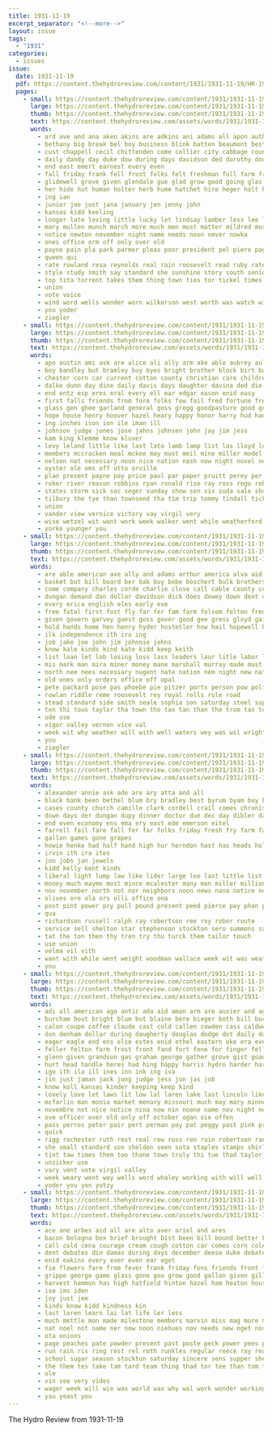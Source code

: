 ```yaml
---
title: 1931-11-19
excerpt_separator: "<!--more-->"
layout: issue
tags:
  - "1931"
categories:
  - issues
issue:
  date: 1931-11-19
  pdf: https://content.thehydroreview.com/content/1931/1931-11-19/HR-1931-11-19.pdf
  pages:
    - small: https://content.thehydroreview.com/content/1931/1931-11-19/small/HR-1931-11-19-01.jpg
      large: https://content.thehydroreview.com/content/1931/1931-11-19/large/HR-1931-11-19-01.jpg
      thumb: https://content.thehydroreview.com/content/1931/1931-11-19/thumbnails/HR-1931-11-19-01.jpg
      text: https://content.thehydroreview.com/assets/words/1931/1931-11-19/HR-1931-11-19-01.txt
      words:
        - ard ave and ana aken akins are adkins ani adams all apon author
        - bethany big break bel boy business blink batten beaumont best brothers bly bill box back boys been better began but bros bout
        - cust chappell cecil chittenden come collier city cabbage count caw cron chas cooler case class causin came carl course calle
        - daily dandy day duke dow during days davidson ded dorothy doubt
        - end east emert earnest every even
        - fall friday frank fell frost folks felt freshman full farm from floyd far friends forget free first for fred
        - glidewell grove given glendale gue glad grow good going glas grant garvey gold
        - her hide hut human holter herb hume hatchet hire heger holt head high hand hold health home hardware has had hie hom hot hunter holiday hydro honor
        - ing ian
        - junior joe just jana january jen jenny john
        - kansas kidd keeling
        - longer late loving little lucky let lindsay lamber less lee leroy life lloyd light low left leo lead like line lot love list lea last
        - mary mullen munch march more much men most matter mildred murra mino method monday many made members market man morning miller
        - notice newton november night name needs noon never nowka
        - ones office orm off only over old
        - payne pain pla park parmer pleas poor president pel piere page place past pat pitzer pic pierce pretty people penn pencil part pin pie paper person perle pee present
        - queen qui
        - rate rowland reva reynolds real rain roosevelt read ruby rates rades radio race roll robertson roy
        - style study smith say standard she sunshine story south senior see schon state storm spring states stockman sunday shen simple stagg school sho supper socie special still super song second steady self store
        - top tita torrent takes them thing town ties tor tickel times texas thomas then telling than the theodore tell taken try ted thelma tall
        - union
        - vote voice
        - wind word wells wonder worn wilkerson west worth was watch williams weather work why while wedding want wayne will week win with winning well
        - you yoder
        - ziegler
    - small: https://content.thehydroreview.com/content/1931/1931-11-19/small/HR-1931-11-19-02.jpg
      large: https://content.thehydroreview.com/content/1931/1931-11-19/large/HR-1931-11-19-02.jpg
      thumb: https://content.thehydroreview.com/content/1931/1931-11-19/thumbnails/HR-1931-11-19-02.jpg
      text: https://content.thehydroreview.com/assets/words/1931/1931-11-19/HR-1931-11-19-02.txt
      words:
        - apo austin ami ask are alice ali ally arm ake able aubrey aul aster albert and all alvin aid alma
        - boy bandley but bramley buy byes bright brother block birt baker bring bank body been blanche bry big business board best bobby buss bill baby bag bran both bal blackwell bae better boat booker bryan
        - chester corn car current cotton county christian care childre cross chittenden clinton company come che city collier course crissman cares couch can cattle charles cant colony caddo child coleman church chane con credit coats cordell corll clerk criss clair
        - dalke dunn day dine daily davis days daughter davina ded die dinner dow dairy december denny davin din dooley
        - end entz esp eres eral every ell ear edgar eason enid easy
        - first falls friends from fore folks few fail fred fortune free franklin foy farmer far for friday fer fort farm frank fund
        - glass gen ghee garland general goss gregg goodpasture good going grain gotebo games geary guy george gone greg graff
        - hope house henry hoover hazel heary happy honor harry hud had hamilton homme howard hand heidebrecht her hollis hydro herndon homan handle how herman helen has hom home hendrix hart homa held
        - ing inches ison ion ile iman ill
        - johnson judge jones jose jahns johnsen john jay jim jess
        - kam king klemme know kluver
        - levy leland little like last lato lamb lamp list las lloyd look lay landis lovely louise large lemon later luther living long louis
        - members mccracken meal mckee may must meil mine miller model mail mildred mer miss mose mills murray mery mound much monday maki marie maa more man mon many
        - nelson not necessary noon nice nation nash now night novel ner november noel neat
        - oyster ole oms off otto orville
        - plan present payne pay price paul par paper pruitt perey per penny piece porter parsons putt past peggy pete
        - roker river reason robbins ryan ronald rise ray ross rego reber rata rest rei roy ran rowland rong
        - states storm sick soc seger sunday show sen six suda sale shorts sons supply sack surprise send suter smith sutton spies stores simpson sou saturday saxton sickles springs sus sturgill sit stone style shad see south square smiley susie shell seed sun shells save sua sul she seeds saving said son stoves sum spain staples strong sell
        - tilbury the tye than townsend tha tim trip tommy tindall tickel taylor thing town tie texas top tobe turner times tow triplett theodore thrall
        - union
        - vander view vernice victory vay virgil very
        - wise wetzel wit want work week walker went while weatherford why wish with was wright wells well weather will winter wheat west wilda wilson
        - yorke younger you
    - small: https://content.thehydroreview.com/content/1931/1931-11-19/small/HR-1931-11-19-03.jpg
      large: https://content.thehydroreview.com/content/1931/1931-11-19/large/HR-1931-11-19-03.jpg
      thumb: https://content.thehydroreview.com/content/1931/1931-11-19/thumbnails/HR-1931-11-19-03.jpg
      text: https://content.thehydroreview.com/assets/words/1931/1931-11-19/HR-1931-11-19-03.txt
      words:
        - are able american ave ally and adams arthur america alva aid all ald arth aud anil alice
        - basket but bill board ber bak buy bebe boschert bulk brothers business brake brown been bear billions bin boucher bos blue big button billion better bandy baki ben bob
        - come company charles corde charlie close call cable county cooler cecil congress coffee case cedar crisp china car can
        - dungan demand dan dollar davidson dick does dewey down dent daughter day dinner devel decoy daily drag dia
        - every erica english eles early eve
        - free fatal first fost fly far fer fam farm folsom felton fred fresh for ford from fear friday force frankie
        - given govern garvey guest goss gover good gee gress gloyd gain glidewell german
        - hold hands home hen henry hyder hostetler how hail hopewell has house hot hing hart held hard hydro hop holter hai hamilton hardware her han hazel herndon hopes
        - ilk independence ith ira ing
        - job jake joe john jim johnnie johns
        - know kale kinds kind kate kidd keep keith
        - list loan let lob losing loss lass leaders laur litle labor laval long level louie league low louis lasswell leeman lose less last lin law
        - mis mark man mira miner money mane marshall murray made must many mills market miller men mil monda might most method
        - north nee nees necessary nugent nate nation nem night new nations never november ness needs not now
        - old ones only orders office off opal
        - pete packard pose pas phoebe pie pitzer ports person pow polic pan past per polley president part phoenix philips pay private place people poss
        - rowlan riddle reme roosevelt rey royal rolls rule road
        - stead standard side smith seale sophia son saturday steel supper sus save stire simmons state say seen style stiff service swartzendruber such slagell springs store sever sam sunday sand shape school sylvester sams still self sun show sible sal ser
        - ten thi tous taylor tha town tho tax tan than the trom tas too them
        - ude use
        - vigor valley vernon vice val
        - week wit why weather will with well waters wey was wil wright walt willing war wilson wyatt water wells while wind world winter
        - you
        - ziegler
    - small: https://content.thehydroreview.com/content/1931/1931-11-19/small/HR-1931-11-19-04.jpg
      large: https://content.thehydroreview.com/content/1931/1931-11-19/large/HR-1931-11-19-04.jpg
      thumb: https://content.thehydroreview.com/content/1931/1931-11-19/thumbnails/HR-1931-11-19-04.jpg
      text: https://content.thehydroreview.com/assets/words/1931/1931-11-19/HR-1931-11-19-04.txt
      words:
        - alexander annie ask ade are ary atta and all
        - block bank been bethel blum bry bradley best byrum byam buy bryan
        - cases county church camille clark cordell crail comes chronister coffee come city caddo company coulter
        - down days der dungan dupy dinner doctor due dec day dibler dan
        - end even economy ens ema ery east ede emerson eitel
        - farrell fail fare fall fer far folks friday fresh fry farm fae fingers for from fon
        - gallon games gone grapes
        - howie henke had half hand high hur herndon hast has heads hol home hydro highland hen
        - irvin ith ira ites
        - jon jobs jan jewels
        - kidd kelly kent kinds
        - liberal light lump law like lider large lee last little list lett
        - money much mayme most mince mcalester many man miller million made monica matter may mis miner
        - nov november north not nor neighbors noon news nana notice new never night
        - olives ore ola ors olli office ona
        - post pint power pry pull pound present peed pierce pay phon pee phillip per pleas
        - qua
        - richardson russell ralph ray robertson ree roy rober route
        - service sell shelton star stephenson stockton sero summons said slight saturday state sine sales sunday suter sick smith store
        - tat the ton then thy tren try thu turck them tailor touch
        - use union
        - velma vil vith
        - want with while went weight woodman wallace week wit was weathers will well
        - you
    - small: https://content.thehydroreview.com/content/1931/1931-11-19/small/HR-1931-11-19-05.jpg
      large: https://content.thehydroreview.com/content/1931/1931-11-19/large/HR-1931-11-19-05.jpg
      thumb: https://content.thehydroreview.com/content/1931/1931-11-19/thumbnails/HR-1931-11-19-05.jpg
      text: https://content.thehydroreview.com/assets/words/1931/1931-11-19/HR-1931-11-19-05.txt
      words:
        - adi all american ago antic ada aid aman arm are auxier and agin age
        - burcham bout bright blum but blaine bere bieger both bill buck book bills bowels bess bowers belle bottle bunch botto bye blue beaumont brick best buddy been beer board baby band
        - calon coupe coffee claude cast cold callen cowden cass caldwell cope capri company caraway county council cose cant care child cry call cubbage city clock chill custer came carl caddo can clinton christian cause cart chattin coyote
        - dun denham dollar during daugherty douglas dodge dot daily days down double davis day dear differ daughter date
        - eager eagle end ens else estes enid ethel eastern eke era ever
        - feller felton farm frost front fand fort fone for finger fellers frum fon favorite frank falls few fey fing frances fell felter first farmer fix franks free folks ford friday friend from
        - glenn given grandson gas graham george gather grove gist goad goats good guest glad
        - hurt head handle heres had hing happy harris hydro harder harold hees hone her hundred homa hosey hope hopewell home how heads has house heise hall homes held hard health honor
        - igo ith ila ill ines inn ink ing iva
        - jin just jaman jack jong judge jess jon jas job
        - know koll kansas kinder keeping keep kind
        - lovely love let laws lit low lal laren lake last lincoln like long lot late longer lawton lie little land
        - mcfarlin man monia market menary missouri much may mary minne mile more marke men miss mia most mayo matte might many mee maybe morning made monday mark miller
        - novembre not nice notice nina now nin noone name nov night need new nir november never
        - ove officer over old only off october ogan oie offen
        - pass perros peter pair pert perman pay pat peggy past pink prairie plan paper pick pretty plage pride pies people plumber
        - quick
        - rigg rochester ruth rest real rew ross ren rain robertson randolph ready rent reason rane roy rose room
        - she small standard son sheldon seen sota staples stamps shirley soon set sale sir sum storms snow still smile state say service send sell strong saturday sam staff sunday spies sat seem seems smith smart stockton shoe springfield sun see style stove simple side
        - tint taw times them too thane town truly thi tue thad taylor thea turner the team tell till tom tayler trees take thelma trom than thornton thurs top then telling
        - unzicker use
        - vary vent vote virgil valley
        - week weary went way wells word whaley working with will well weather williams while waller wally wake watch was write work walt why wide wes
        - yoder you yon yutzy
    - small: https://content.thehydroreview.com/content/1931/1931-11-19/small/HR-1931-11-19-06.jpg
      large: https://content.thehydroreview.com/content/1931/1931-11-19/large/HR-1931-11-19-06.jpg
      thumb: https://content.thehydroreview.com/content/1931/1931-11-19/thumbnails/HR-1931-11-19-06.jpg
      text: https://content.thehydroreview.com/assets/words/1931/1931-11-19/HR-1931-11-19-06.txt
      words:
        - ace ane arbes aid all are alto aver ariel and ares
        - bacon bologna box brief brought bist been bill bound better bring brings buy business bag boys
        - call cold cena courage cream cough cotton car comes corn cole clara come christmas company cains coach cute care coffee city
        - dent debates din damas during days december deese duke debate day dinner davis
        - enid eakins every ever even ear eget
        - fie flowers fare from fever frank friday fons friends front for fine frost fara fost felt
        - grippe george game glass gone goo grow good gallon given gills
        - harvest hammon has high hatfield hinton hazel ham heaton house hee home howe had hydro
        - ise ims iden
        - joy just jee
        - kinds know kidd kindness kin
        - last loren learn lai lat life ler less
        - much mettle mon made milestone members marvin miss mag more mus may meal merle monday mies many mee mustard mayne
        - nat noel not name ner now noon niehues nov needs new nget november
        - ota onions
        - page peaches pate powder present past poste peck power pees peace pounds paral president pause pry
        - run rain ris ring rest rel roth runkles regular reece ray real
        - school sugar season stockton saturday sincere sens supper she salad sid sae score standard sie smith spray session spies shock sten
        - the them tes take tam tard team thing thad tor tee than tom thi tone test tak truly
        - ule
        - vin vee very vides
        - wager week will wie was world wax why wal work wonder working with wort well while
        - yau yeast you
---
```


The Hydro Review from 1931-11-19

<!--more-->

